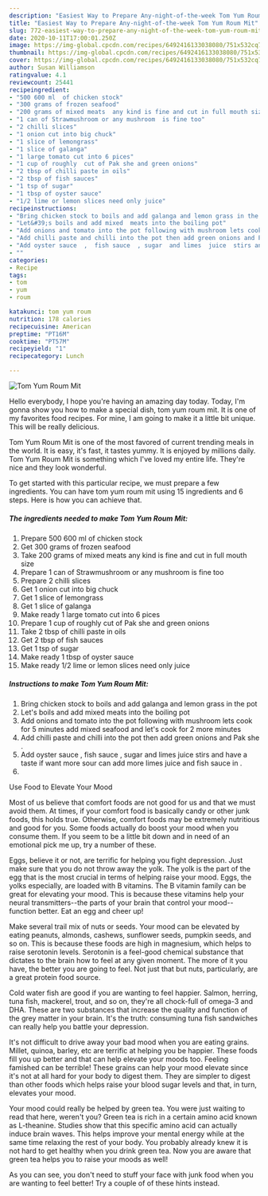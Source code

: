 ```yaml
---
description: "Easiest Way to Prepare Any-night-of-the-week Tom Yum Roum Mit"
title: "Easiest Way to Prepare Any-night-of-the-week Tom Yum Roum Mit"
slug: 772-easiest-way-to-prepare-any-night-of-the-week-tom-yum-roum-mit
date: 2020-10-11T17:00:01.250Z
image: https://img-global.cpcdn.com/recipes/6492416133038080/751x532cq70/tom-yum-roum-mit-recipe-main-photo.jpg
thumbnail: https://img-global.cpcdn.com/recipes/6492416133038080/751x532cq70/tom-yum-roum-mit-recipe-main-photo.jpg
cover: https://img-global.cpcdn.com/recipes/6492416133038080/751x532cq70/tom-yum-roum-mit-recipe-main-photo.jpg
author: Susan Williamson
ratingvalue: 4.1
reviewcount: 25441
recipeingredient:
- "500 600 ml  of chicken stock"
- "300 grams of frozen seafood"
- "200 grams of mixed meats  any kind is fine and cut in full mouth size"
- "1 can of Strawmushroom or any mushroom  is fine too"
- "2 chilli slices"
- "1 onion cut into big chuck"
- "1 slice of lemongrass"
- "1 slice of galanga"
- "1 large tomato cut into 6 pices"
- "1 cup of roughly  cut of Pak she and green onions"
- "2 tbsp of chilli paste in oils"
- "2 tbsp of fish sauces"
- "1 tsp of sugar"
- "1 tbsp of oyster sauce"
- "1/2 lime or lemon slices need only juice"
recipeinstructions:
- "Bring chicken stock to boils and add galanga and lemon grass in the pot"
- "Let&#39;s boils and add mixed  meats into the boiling pot"
- "Add onions and tomato into the pot following with mushroom lets cook for 5 minutes add mixed seafood and let&#39;s cook for 2 more minutes"
- "Add chilli paste and chilli into the pot then add green onions and Pak she  ."
- "Add oyster sauce  ,  fish sauce  , sugar  and limes  juice  stirs and have a taste if want more sour can add more limes juice and fish sauce  in ."
- ""
categories:
- Recipe
tags:
- tom
- yum
- roum

katakunci: tom yum roum 
nutrition: 178 calories
recipecuisine: American
preptime: "PT16M"
cooktime: "PT57M"
recipeyield: "1"
recipecategory: Lunch

---
```



![Tom Yum Roum Mit](https://img-global.cpcdn.com/recipes/6492416133038080/751x532cq70/tom-yum-roum-mit-recipe-main-photo.jpg)

Hello everybody, I hope you're having an amazing day today. Today, I'm gonna show you how to make a special dish, tom yum roum mit. It is one of my favorites food recipes. For mine, I am going to make it a little bit unique. This will be really delicious.

Tom Yum Roum Mit is one of the most favored of current trending meals in the world. It is easy, it's fast, it tastes yummy. It is enjoyed by millions daily. Tom Yum Roum Mit is something which I've loved my entire life. They're nice and they look wonderful.




To get started with this particular recipe, we must prepare a few ingredients. You can have tom yum roum mit using 15 ingredients and 6 steps. Here is how you can achieve that.

<!--inarticleads1-->

##### The ingredients needed to make Tom Yum Roum Mit:

1. Prepare 500 600 ml  of chicken stock
1. Get 300 grams of frozen seafood
1. Take 200 grams of mixed meats  any kind is fine and cut in full mouth size
1. Prepare 1 can of Strawmushroom or any mushroom  is fine too
1. Prepare 2 chilli slices
1. Get 1 onion cut into big chuck
1. Get 1 slice of lemongrass
1. Get 1 slice of galanga
1. Make ready 1 large tomato cut into 6 pices
1. Prepare 1 cup of roughly  cut of Pak she and green onions
1. Take 2 tbsp of chilli paste in oils
1. Get 2 tbsp of fish sauces
1. Get 1 tsp of sugar
1. Make ready 1 tbsp of oyster sauce
1. Make ready 1/2 lime or lemon slices need only juice




<!--inarticleads2-->

##### Instructions to make Tom Yum Roum Mit:

1. Bring chicken stock to boils and add galanga and lemon grass in the pot
1. Let&#39;s boils and add mixed  meats into the boiling pot
1. Add onions and tomato into the pot following with mushroom lets cook for 5 minutes add mixed seafood and let&#39;s cook for 2 more minutes
1. Add chilli paste and chilli into the pot then add green onions and Pak she  .
1. Add oyster sauce  ,  fish sauce  , sugar  and limes  juice  stirs and have a taste if want more sour can add more limes juice and fish sauce  in .
1. 




Use Food to Elevate Your Mood


Most of us believe that comfort foods are not good for us and that we must avoid them. At times, if your comfort food is basically candy or other junk foods, this holds true. Otherwise, comfort foods may be extremely nutritious and good for you. Some foods actually do boost your mood when you consume them. If you seem to be a little bit down and in need of an emotional pick me up, try a number of these.

Eggs, believe it or not, are terrific for helping you fight depression. Just make sure that you do not throw away the yolk. The yolk is the part of the egg that is the most crucial in terms of helping raise your mood. Eggs, the yolks especially, are loaded with B vitamins. The B vitamin family can be great for elevating your mood. This is because these vitamins help your neural transmitters--the parts of your brain that control your mood--function better. Eat an egg and cheer up!

Make several trail mix of nuts or seeds. Your mood can be elevated by eating peanuts, almonds, cashews, sunflower seeds, pumpkin seeds, and so on. This is because these foods are high in magnesium, which helps to raise serotonin levels. Serotonin is a feel-good chemical substance that dictates to the brain how to feel at any given moment. The more of it you have, the better you are going to feel. Not just that but nuts, particularly, are a great protein food source.

Cold water fish are good if you are wanting to feel happier. Salmon, herring, tuna fish, mackerel, trout, and so on, they're all chock-full of omega-3 and DHA. These are two substances that increase the quality and function of the grey matter in your brain. It's the truth: consuming tuna fish sandwiches can really help you battle your depression. 

It's not difficult to drive away your bad mood when you are eating grains. Millet, quinoa, barley, etc are terrific at helping you be happier. These foods fill you up better and that can help elevate your moods too. Feeling famished can be terrible! These grains can help your mood elevate since it's not at all hard for your body to digest them. They are simpler to digest than other foods which helps raise your blood sugar levels and that, in turn, elevates your mood.

Your mood could really be helped by green tea. You were just waiting to read that here, weren't you? Green tea is rich in a certain amino acid known as L-theanine. Studies show that this specific amino acid can actually induce brain waves. This helps improve your mental energy while at the same time relaxing the rest of your body. You probably already knew it is not hard to get healthy when you drink green tea. Now you are aware that green tea helps you to raise your moods as well!

As you can see, you don't need to stuff your face with junk food when you are wanting to feel better! Try  a  couple of  of  these  hints  instead.

